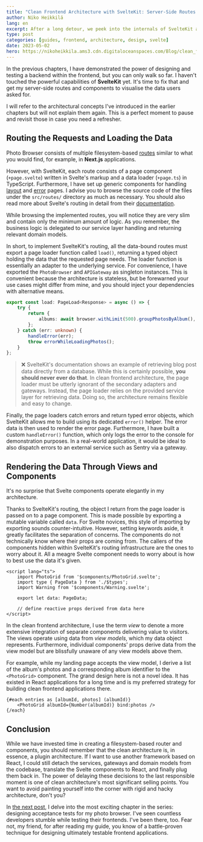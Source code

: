 ```yaml
---
title: "Clean Frontend Architecture with SvelteKit: Server-Side Routes and Components"
author: Niko Heikkilä
lang: en
excerpt: After a long detour, we peek into the internals of SvelteKit and how its conventions merge with our clean architecture ideals resulting in a maintainable frontend application.
type: post
categories: [guides, frontend, architecture, design, svelte]
date: 2023-05-02
hero: https://nikoheikkila.ams3.cdn.digitaloceanspaces.com/Blog/clean_frontend_architecture_with_sveltekit.jpg
---
```


In the previous chapters, I have demonstrated the power of designing and testing a backend within the frontend, but you can only walk so far. I haven't touched the powerful capabilities of **SvelteKit** yet. It's time to fix that and get my server-side routes and components to visualise the data users asked for.

I will refer to the architectural concepts I've introduced in the earlier chapters but will not explain them again. This is a perfect moment to pause and revisit those in case you need a refresher.

## Routing the Requests and Loading the Data

Photo Browser consists of multiple filesystem-based [routes](https://github.com/nikoheikkila/photo-browser/tree/main/src/routes) similar to what you would find, for example, in **Next.js** applications.

However, with SvelteKit, each route consists of a page component (`+page.svelte`) written in Svelte's markup and a data loader (`+page.ts`) in TypeScript. Furthermore, I have set up generic components for handling [layout](https://github.com/nikoheikkila/photo-browser/blob/main/src/routes/%2Blayout.svelte) and [error](https://github.com/nikoheikkila/photo-browser/blob/main/src/routes/%2Berror.svelte) pages. I advise you to browse the source code of the files under the `src/routes/` directory as much as necessary. You should also read more about Svelte's routing in detail from their [documentation](https://kit.svelte.dev/docs/routing).

While browsing the implemented routes, you will notice they are very slim and contain only the minimum amount of logic. As you remember, the business logic is delegated to our service layer handling and returning relevant domain models.

In short, to implement SvelteKit's routing, all the data-bound routes must export a page loader function called `load()`, returning a typed object holding the data that the requested page needs. The loader function is essentially an adapter to the underlying service. For convenience, I have exported the `PhotoBrowser` and `APIGateway` as singleton instances. This is convenient because the architecture is stateless, but be forewarned your use cases might differ from mine, and you should inject your dependencies with alternative means.

```typescript
export const load: PageLoad<Response> = async () => {
    try {
        return {
            albums: await browser.withLimit(500).groupPhotosByAlbum(),
        };
    } catch (err: unknown) {
        handleError(err);
        throw errorWhileLoadingPhotos();
    }
};
```

> ❌ SvelteKit's documentation shows an example of retrieving blog post data directly from a database. While this is certainly possible, **you should never ever do that**. In clean frontend architecture, the page loader must be utterly ignorant of the secondary adapters and gateways. Instead, the page loader relies on the provided service layer for retrieving data. Doing so, the architecture remains flexible and easy to change.

Finally, the page loaders catch errors and return typed error objects, which SvelteKit allows me to build using its dedicated `error()` helper. The error data is then used to render the error page. Furthermore, I have built a custom `handleError()` function, which only logs the error to the console for demonstration purposes. In a real-world application, it would be ideal to also dispatch errors to an external service such as Sentry via a gateway.

## Rendering the Data Through Views and Components

It's no surprise that Svelte components operate elegantly in my architecture.

Thanks to SvelteKit's routing, the object I return from the page loader is passed on to a page component. This is made possible by exporting a mutable variable called `data`. For Svelte novices, this style of importing by exporting sounds counter-intuitive. However, setting keywords aside, it greatly facilitates the separation of concerns. The components do not technically know where their props are coming from. The callers of the components hidden within SvelteKit's routing infrastructure are the ones to worry about it. All a meagre Svelte component needs to worry about is how to best use the data it's given.

```svelte
<script lang="ts">
	import PhotoGrid from '$components/PhotoGrid.svelte';
	import type { PageData } from './$types';
	import Warning from '$components/Warning.svelte';

	export let data: PageData;

	// define reactive props derived from data here
</script>
```

In the clean frontend architecture, I use the term _view_ to denote a more extensive integration of separate components delivering value to visitors. The views operate using data from _view models_, which my data object represents. Furthermore, individual components' props derive data from the view model but are blissfully unaware of any view models above them.

For example, while my landing page accepts the view model, I derive a list of the album's photos and a corresponding album identifier to the `<PhotoGrid>` component. The grand design here is not a novel idea. It has existed in React applications for a long time and is my preferred strategy for building clean frontend applications there.

```svelte
{#each entries as [albumId, photos] (albumId)}
	<PhotoGrid albumId={Number(albumId)} bind:photos />
{/each}
```

## Conclusion

While we have invested time in creating a filesystem-based router and components, you should remember that the clean architecture is, in essence, a plugin architecture. If I want to use another framework based on React, I could still detach the services, gateways and domain models from the codebase, translate the Svelte components to React, and finally plug them back in. The power of delaying these decisions to the last responsible moment is one of clean architecture's most significant selling points. You want to avoid painting yourself into the corner with rigid and hacky architecture, don't you?

In [the next post](/blog/clean-frontend-architecture-with-sveltekit/acceptance-testing), I delve into the most exciting chapter in the series: designing acceptance tests for my photo browser. I've seen countless developers stumble while testing their frontends. I've been there, too. Fear not, my friend, for after reading my guide, you know of a battle-proven technique for designing ultimately testable frontend applications.
